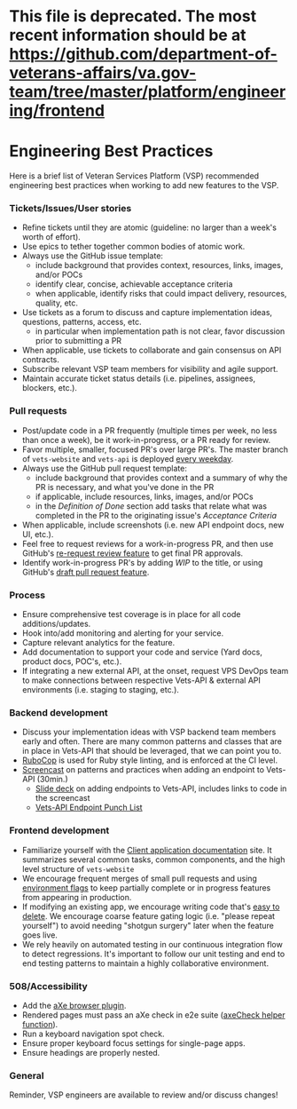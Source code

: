 # This file is deprecated. The most recent information should be at https://github.com/department-of-veterans-affairs/va.gov-team/tree/master/platform/engineering/frontend

# Engineering Best Practices

Here is a brief list of Veteran Services Platform (VSP) recommended engineering best practices when working to add new features to the VSP.  

### Tickets/Issues/User stories

- Refine tickets until they are atomic (guideline: no larger than a week's worth of effort).
- Use epics to tether together common bodies of atomic work.
- Always use the GitHub issue template:
  - include background that provides context, resources, links, images, and/or POCs
  - identify clear, concise, achievable acceptance criteria
  - when applicable, identify risks that could impact delivery, resources, quality, etc.
- Use tickets as a forum to discuss and capture implementation ideas, questions, patterns, access, etc.
  - in particular when implementation path is not clear, favor discussion prior to submitting a PR 
- When applicable, use tickets to collaborate and gain consensus on API contracts.
- Subscribe relevant VSP team members for visibility and agile support.
- Maintain accurate ticket status details (i.e. pipelines, assignees, blockers, etc.).

### Pull requests

- Post/update code in a PR frequently (multiple times per week, no less than once a week), be it work-in-progress, or a PR ready for review.
- Favor multiple, smaller, focused PR's over large PR's. The master branch of `vets-website` and `vets-api` is deployed [every weekday](https://department-of-veterans-affairs.github.io/veteran-facing-services-tools/platform/site-structure/environments/).
- Always use the GitHub pull request template:
  - include background that provides context and a summary of why the PR is necessary, and what you've done in the PR
  - if applicable, include resources, links, images, and/or POCs
  - in the _Definition of Done_ section add tasks that relate what was completed in the PR to the originating issue's _Acceptance Criteria_
- When applicable, include screenshots (i.e. new API endpoint docs, new UI, etc.).
- Feel free to request reviews for a work-in-progress PR, and then use GitHub's [re-request review feature](https://github.blog/changelog/2019-02-21-re-request-review-on-a-pull-request/) to get final PR approvals.
- Identify work-in-progress PR's by adding _WIP_ to the title, or using GitHub's [draft pull request feature](https://github.blog/2019-02-14-introducing-draft-pull-requests/).

### Process

- Ensure comprehensive test coverage is in place for all code additions/updates.
- Hook into/add monitoring and alerting for your service.
- Capture relevant analytics for the feature.
- Add documentation to support your code and service (Yard docs, product docs, POC's, etc.).
- If integrating a new external API, at the onset, request VPS DevOps team to make connections between respective Vets-API & external API environments (i.e. staging to staging, etc.).

### Backend development

- Discuss your implementation ideas with VSP backend team members early and often. There are many common patterns and classes that are in place in Vets-API that should be leveraged, that we can point you to.
- [RuboCop](https://github.com/rubocop-hq/rubocop) is used for Ruby style linting, and is enforced at the CI level.
- [Screencast](https://youtu.be/u61LOvbG0ig) on patterns and practices when adding an endpoint to Vets-API (30min.)
  - [Slide deck](https://hackmd.io/@5i0bFuB7T4601Y0VaS90pw/r1Mn_TqYG?type=slide#/) on adding endpoints to Vets-API, includes links to code in the screencast
  - [Vets-API Endpoint Punch List](../DeveloperDocs/vets-api/vets-api-endpoint-punch-list.md)

### Frontend development

- Familiarize yourself with the [Client application documentation](https://department-of-veterans-affairs.github.io/veteran-facing-services-tools/getting-started) site. It summarizes several common tasks, common components, and the high level structure of `vets-website` 
- We encourage frequent merges of small pull requests and using [environment flags](https://department-of-veterans-affairs.github.io/veteran-facing-services-tools/platform/tools/feature-flags/) to keep partially complete or in progress features from appearing in production. 
- If modifying an existing app, we encourage writing code that's [easy to delete](https://programmingisterrible.com/post/139222674273/write-code-that-is-easy-to-delete-not-easy-to). We encourage coarse feature gating logic (i.e. "please repeat yourself") to avoid needing "shotgun surgery" later when the feature goes live. 
- We rely heavily on automated testing in our continuous integration flow to detect regressions. It's important to follow our unit testing and end to end testing patterns to maintain a highly collaborative environment. 

### 508/Accessibility 

- Add the [aXe browser plugin](https://deque.com/axe).
- Rendered pages must pass an aXe check in e2e suite ([axeCheck helper function](https://github.com/department-of-veterans-affairs/vets-website/blob/master/src/platform/forms-system/test/config/helpers.js#L4)). 
- Run a keyboard navigation spot check.
- Ensure proper keyboard focus settings for single-page apps.
- Ensure headings are properly nested.

### General

Reminder, VSP engineers are available to review and/or discuss changes!
